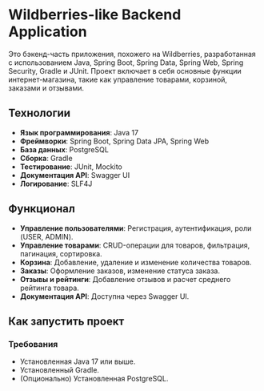 # Wildberries-like Backend Application

Это бэкенд-часть приложения, похожего на Wildberries, разработанная с использованием Java, Spring Boot, Spring Data, Spring Web, Spring Security, Gradle и JUnit. Проект включает в себя основные функции интернет-магазина, такие как управление товарами, корзиной, заказами и отзывами.


## Технологии

- **Язык программирования**: Java 17
- **Фреймворки**: Spring Boot, Spring Data JPA, Spring Web
- **База данных**: PostgreSQL
- **Сборка**: Gradle
- **Тестирование**: JUnit, Mockito
- **Документация API**: Swagger UI
- **Логирование**: SLF4J


## Функционал

- **Управление пользователями**: Регистрация, аутентификация, роли (USER, ADMIN).
- **Управление товарами**: CRUD-операции для товаров, фильтрация, пагинация, сортировка.
- **Корзина**: Добавление, удаление и изменение количества товаров.
- **Заказы**: Оформление заказов, изменение статуса заказа.
- **Отзывы и рейтинги**: Добавление отзывов и расчет среднего рейтинга товара.
- **Документация API**: Доступна через Swagger UI.

## Как запустить проект

### Требования

- Установленная Java 17 или выше.
- Установленный Gradle.
- (Опционально) Установленная PostgreSQL.
